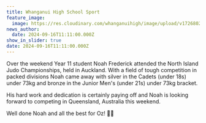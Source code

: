 ```yaml
---
title: Whanganui High School Sport
feature_image:
  image: https://res.cloudinary.com/whanganuihigh/image/upload/v1726802604/News/Noah_Frederick.jpg
news_author:
  date: 2024-09-16T11:11:00.000Z
show_in_slider: true
date: 2024-09-16T11:11:00.000Z
---
```

Over the weekend Year 11 student Noah Frederick attended the North Island Judo Championships, held in Auckland. With a field of tough competition in packed divisions Noah came away with silver in the Cadets (under 18s) under 73kg and bronze in the Junior Men's (under 21s) under 73kg bracket.

His hard work and dedication is certainly paying off and Noah is looking forward to competing in Queensland, Australia this weekend. 

Well done Noah and all the best for Oz! 💛💚
